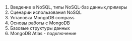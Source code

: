 
1. Введение в NoSQL, типы NoSQL-баз данных,примеры
2. Сценарии использования NoSQL
3. Установка MongoDB compass
4. Основы работы с MongoDB
5. Базовые структуры данных
6. MongoDB Atlas - подключение
